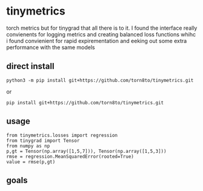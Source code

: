 # tinymetrics
torch metrics but for tinygrad that all there is to it. I found the interface really convienents for logging metrics and creating balanced loss functions whihc i found convienient for rapid expirementation and eeking out some extra performance with the same models

## direct install
    python3 -m pip install git+https://github.com/torn8to/tinymetrics.git

or

    pip install git+https://github.com/torn8to/tinymetrics.git

## usage

    from tinymetrics.losses import regression
    from tinygrad import Tensor
    from numpy as np
    p,gt = Tensor(np.array([1,5,7])), Tensor(np.array([1,5,3]))
    rmse = regression.MeanSquaredError(rooted=True)
    value = rmse(p,gt)


## goals
